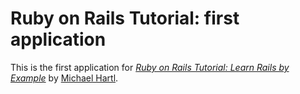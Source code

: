 # Ruby on Rails Tutorial: first application

This is the first application for
[*Ruby on Rails Tutorial: Learn Rails by Example*](http://railsturoial.org) by [Michael Hartl](http://michaelhartl.com/).